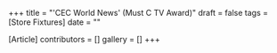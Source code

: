 +++
title = "'CEC World News' (Must C TV Award)"
draft = false
tags = [Store Fixtures]
date = ""

[Article]
contributors = []
gallery = []
+++